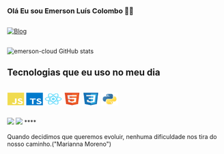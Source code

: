 ### Olá Eu sou Emerson Luís Colombo 🖐🏼
##


[![Blog](https://img.shields.io/website-up-down-green-red/http/monip.org.svg)](https://itzelsystem.com.br)

##
![emerson-cloud GitHub stats](https://github-readme-stats.vercel.app/api?username=emerson-cloud&show_icons=true&theme=radical)

##
## Tecnologias que eu uso no meu dia
<div style="display: inline_block"><br>
  <img align="center" alt="merson-Js" height="30" width="40" src="https://raw.githubusercontent.com/devicons/devicon/master/icons/javascript/javascript-plain.svg">
  <img align="center" alt="merson-Ts" height="30" width="40" src="https://raw.githubusercontent.com/devicons/devicon/master/icons/typescript/typescript-plain.svg">
  <img align="center" alt="merson-React" height="30" width="40" src="https://raw.githubusercontent.com/devicons/devicon/master/icons/react/react-original.svg">
  <img align="center" alt="merson-HTML" height="30" width="40" src="https://raw.githubusercontent.com/devicons/devicon/master/icons/html5/html5-original.svg">
  <img align="center" alt="merson-CSS" height="30" width="40" src="https://raw.githubusercontent.com/devicons/devicon/master/icons/css3/css3-original.svg">
  <img align="center" alt="merson-Python" height="30" width="40" src="https://raw.githubusercontent.com/devicons/devicon/master/icons/python/python-original.svg">
 
</div>
  
  ##

  <div>
  <a href = "mailto:luiscolomboemerson@gmail.com"><img src="https://img.shields.io/badge/-Gmail-%23333?style=for-the-    badge&logo=gmail&logoColor=white" target="_blank"></a>
  <a href="https://www.linkedin.com/in/emerson-luís-colombo-17829722" target="_blank"><img src="https://img.shields.io/badge/-LinkedIn-%230077B5?style=for-the-badge&logo=linkedin&logoColor=white" target="_blank"></a> ****

 </div><br>
 Quando decidimos que queremos evoluir, nenhuma dificuldade nos tira do nosso caminho.("Marianna Moreno")
 
 
 
 	


